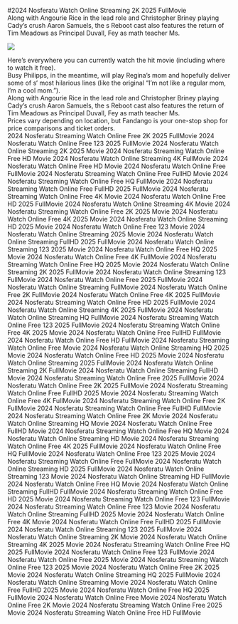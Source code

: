 #2024 Nosferatu Watch Online Streaming 2K 2025 FullMovie  
Along with Angourie Rice in the lead role and Christopher Briney playing Cady’s crush Aaron Samuels, the s Reboot cast also features the return of Tim Meadows as Principal Duvall, Fey as math teacher Ms.  
  
[![](https://i.imgur.com/qSNzIqt.png)](https://movie.rssnews.media/thKckmL.php)  
  
Here’s everywhere you can currently watch the hit movie (including where to watch it free).  
Busy Philipps, in the meantime, will play Regina’s mom and hopefully deliver some of s‘ most hilarious lines (like the original “I’m not like a regular mom, I’m a cool mom.”).  
Along with Angourie Rice in the lead role and Christopher Briney playing Cady’s crush Aaron Samuels, the s Reboot cast also features the return of Tim Meadows as Principal Duvall, Fey as math teacher Ms.  
Prices vary depending on location, but Fandango is your one-stop shop for price comparisons and ticket orders.  
2024 Nosferatu Streaming Watch Online Free 2K 2025 FullMovie
2024 Nosferatu Watch Online Free 123 2025 FullMovie
2024 Nosferatu Watch Online Streaming 2K 2025 Movie
2024 Nosferatu Streaming Watch Online Free HD Movie
2024 Nosferatu Watch Online Streaming 4K FullMovie
2024 Nosferatu Watch Online Free HD Movie
2024 Nosferatu Watch Online Free FullMovie
2024 Nosferatu Streaming Watch Online Free FullHD Movie
2024 Nosferatu Streaming Watch Online Free HQ FullMovie
2024 Nosferatu Streaming Watch Online Free FullHD 2025 FullMovie
2024 Nosferatu Streaming Watch Online Free 4K Movie
2024 Nosferatu Watch Online Free HD 2025 FullMovie
2024 Nosferatu Watch Online Streaming 4K Movie
2024 Nosferatu Streaming Watch Online Free 2K 2025 Movie
2024 Nosferatu Watch Online Free 4K 2025 Movie
2024 Nosferatu Watch Online Streaming HD 2025 Movie
2024 Nosferatu Watch Online Free 123 Movie
2024 Nosferatu Watch Online Streaming 2025 Movie
2024 Nosferatu Watch Online Streaming FullHD 2025 FullMovie
2024 Nosferatu Watch Online Streaming 123 2025 Movie
2024 Nosferatu Watch Online Free HQ 2025 Movie
2024 Nosferatu Watch Online Free 4K FullMovie
2024 Nosferatu Streaming Watch Online Free HQ 2025 Movie
2024 Nosferatu Watch Online Streaming 2K 2025 FullMovie
2024 Nosferatu Watch Online Streaming 123 FullMovie
2024 Nosferatu Watch Online Free 2025 FullMovie
2024 Nosferatu Watch Online Streaming FullMovie
2024 Nosferatu Watch Online Free 2K FullMovie
2024 Nosferatu Watch Online Free 4K 2025 FullMovie
2024 Nosferatu Streaming Watch Online Free HD 2025 FullMovie
2024 Nosferatu Watch Online Streaming 4K 2025 FullMovie
2024 Nosferatu Watch Online Streaming HQ FullMovie
2024 Nosferatu Streaming Watch Online Free 123 2025 FullMovie
2024 Nosferatu Streaming Watch Online Free 4K 2025 Movie
2024 Nosferatu Watch Online Free FullHD FullMovie
2024 Nosferatu Watch Online Free HD FullMovie
2024 Nosferatu Streaming Watch Online Free Movie
2024 Nosferatu Watch Online Streaming HQ 2025 Movie
2024 Nosferatu Watch Online Free HD 2025 Movie
2024 Nosferatu Watch Online Streaming 2025 FullMovie
2024 Nosferatu Watch Online Streaming 2K FullMovie
2024 Nosferatu Watch Online Streaming FullHD Movie
2024 Nosferatu Streaming Watch Online Free 2025 FullMovie
2024 Nosferatu Watch Online Free 2K 2025 FullMovie
2024 Nosferatu Streaming Watch Online Free FullHD 2025 Movie
2024 Nosferatu Streaming Watch Online Free 4K FullMovie
2024 Nosferatu Streaming Watch Online Free 2K FullMovie
2024 Nosferatu Streaming Watch Online Free FullHD FullMovie
2024 Nosferatu Streaming Watch Online Free 2K Movie
2024 Nosferatu Watch Online Streaming HQ Movie
2024 Nosferatu Watch Online Free FullHD Movie
2024 Nosferatu Streaming Watch Online Free HQ Movie
2024 Nosferatu Watch Online Streaming HD Movie
2024 Nosferatu Streaming Watch Online Free 4K 2025 FullMovie
2024 Nosferatu Watch Online Free HQ FullMovie
2024 Nosferatu Watch Online Free 123 2025 Movie
2024 Nosferatu Streaming Watch Online Free FullMovie
2024 Nosferatu Watch Online Streaming HD 2025 FullMovie
2024 Nosferatu Watch Online Streaming 123 Movie
2024 Nosferatu Watch Online Streaming HD FullMovie
2024 Nosferatu Watch Online Free HQ Movie
2024 Nosferatu Watch Online Streaming FullHD FullMovie
2024 Nosferatu Streaming Watch Online Free HD 2025 Movie
2024 Nosferatu Streaming Watch Online Free 123 FullMovie
2024 Nosferatu Streaming Watch Online Free 123 Movie
2024 Nosferatu Watch Online Streaming FullHD 2025 Movie
2024 Nosferatu Watch Online Free 4K Movie
2024 Nosferatu Watch Online Free FullHD 2025 FullMovie
2024 Nosferatu Watch Online Streaming 123 2025 FullMovie
2024 Nosferatu Watch Online Streaming 2K Movie
2024 Nosferatu Watch Online Streaming 4K 2025 Movie
2024 Nosferatu Streaming Watch Online Free HQ 2025 FullMovie
2024 Nosferatu Watch Online Free 123 FullMovie
2024 Nosferatu Watch Online Free 2025 Movie
2024 Nosferatu Streaming Watch Online Free 123 2025 Movie
2024 Nosferatu Watch Online Free 2K 2025 Movie
2024 Nosferatu Watch Online Streaming HQ 2025 FullMovie
2024 Nosferatu Watch Online Streaming Movie
2024 Nosferatu Watch Online Free FullHD 2025 Movie
2024 Nosferatu Watch Online Free HQ 2025 FullMovie
2024 Nosferatu Watch Online Free Movie
2024 Nosferatu Watch Online Free 2K Movie
2024 Nosferatu Streaming Watch Online Free 2025 Movie
2024 Nosferatu Streaming Watch Online Free HD FullMovie